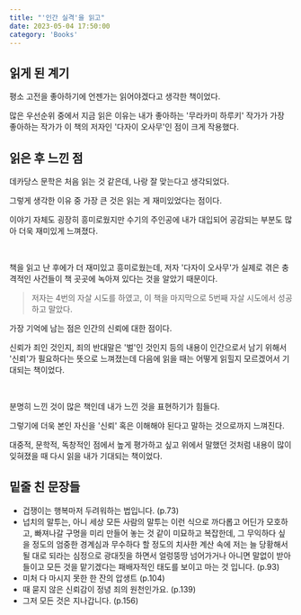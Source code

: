 ```yaml
---
title: "'인간 실격'을 읽고"
date: 2023-05-04 17:50:00
category: 'Books'
---
```


## 읽게 된 계기

평소 고전을 좋아하기에 언젠가는 읽어야겠다고 생각한 책이었다.

많은 우선순위 중에서 지금 읽은 이유는 내가 좋아하는 '무라카미 하루키' 작가가 가장 좋아하는 작가가 이 책의 저자인 '다자이 오사무'인 점이 크게 작용했다.

## 읽은 후 느낀 점

데카당스 문학은 처음 읽는 것 같은데, 나랑 잘 맞는다고 생각되었다.

그렇게 생각한 이유 중 가장 큰 것은 읽는 게 재미있었다는 점이다.

이야기 자체도 굉장히 흥미로웠지만 수기의 주인공에 내가 대입되어 공감되는 부분도 많아 더욱 재미있게 느껴졌다.

<br />

책을 읽고 난 후에가 더 재미있고 흥미로웠는데, 저자 '다자이 오사무'가 실제로 겪은 충격적인 사건들이 책 곳곳에 녹아져 있다는 것을 알았기 때문이다.

> 저자는 4번의 자살 시도를 하였고, 이 책을 마지막으로 5번째 자살 시도에서 성공하고 말았다.

가장 기억에 남는 점은 인간의 신뢰에 대한 점이다.

신뢰가 죄인 것인지, 죄의 반대말은 '벌'인 것인지 등의 내용이 인간으로서 남기 위해서 '신뢰'가 필요하다는 뜻으로 느껴졌는데 다음에 읽을 때는 어떻게 읽힐지 모르겠어서 기대되는 책이었다.

<br />

분명히 느낀 것이 많은 책인데 내가 느낀 것을 표현하기가 힘들다.

그렇기에 더욱 본인 자신을 '신뢰' 혹은 이해해야 된다고 말하는 것으로까지 느껴진다.

대중적, 문학적, 독창적인 점에서 높게 평가하고 싶고 위에서 말했던 것처럼 내용이 많이 잊혀졌을 때 다시 읽을 내가 기대되는 책이었다.

## 밑줄 친 문장들

- 겁쟁이는 행복마저 두려워하는 법입니다. (p.73)
- 넙치의 말투는, 아니 세상 모든 사람의 말투는 이런 식으로 까다롭고 어딘가 모호하고, 빠져나갈 구멍을 미리 만들어 놓는 것 같이 미묘하고 복잡한데, 그 무익하다 싶을 정도의 엄중한 경계심과 무수하다 할 정도의 치사한 계산 속에 저는 늘 당황해서 될 대로 되라는 심정으로 광대짓을 하면서 얼렁뚱땅 넘어가거나 아니면 말없이 받아들이고 모든 것을 맡기겠다는 패배자적인 태도를 보이고 마는 것 입니다. (p.93)
- 미처 다 마시지 못한 한 잔의 압생트 (p.104)
- 때 묻지 않은 신뢰감이 정녕 죄의 원천인가요. (p.139)
- 그저 모든 것은 지나갑니다. (p.156)
